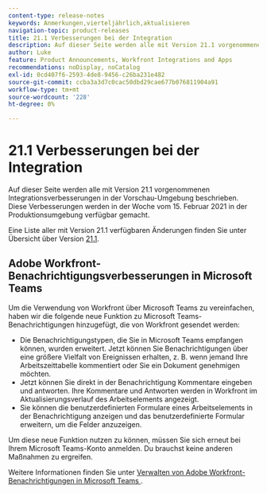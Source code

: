 ```yaml
---
content-type: release-notes
keywords: Anmerkungen,vierteljährlich,aktualisieren
navigation-topic: product-releases
title: 21.1 Verbesserungen bei der Integration
description: Auf dieser Seite werden alle mit Version 21.1 vorgenommenen Integrationsverbesserungen in der Vorschau-Umgebung beschrieben. Diese Verbesserungen werden in der Woche vom 15. Februar 2021 in der Produktionsumgebung verfügbar gemacht.
author: Luke
feature: Product Announcements, Workfront Integrations and Apps
recommendations: noDisplay, noCatalog
exl-id: 0cd407f6-2593-4de8-9456-c26ba231e482
source-git-commit: ccba3a3d7c0cac50dbd29cae677b076811904a91
workflow-type: tm+mt
source-wordcount: '228'
ht-degree: 0%

---
```


# 21.1 Verbesserungen bei der Integration

Auf dieser Seite werden alle mit Version 21.1 vorgenommenen Integrationsverbesserungen in der Vorschau-Umgebung beschrieben. Diese Verbesserungen werden in der Woche vom 15. Februar 2021 in der Produktionsumgebung verfügbar gemacht.

Eine Liste aller mit Version 21.1 verfügbaren Änderungen finden Sie unter Übersicht über Version [21.1](../../../product-announcements/product-releases/21.1-release-activity/21-1-release-overview.md).

## Adobe Workfront-Benachrichtigungsverbesserungen in Microsoft Teams

Um die Verwendung von Workfront über Microsoft Teams zu vereinfachen, haben wir die folgende neue Funktion zu Microsoft Teams-Benachrichtigungen hinzugefügt, die von Workfront gesendet werden:

* Die Benachrichtigungstypen, die Sie in Microsoft Teams empfangen können, wurden erweitert. Jetzt können Sie Benachrichtigungen über eine größere Vielfalt von Ereignissen erhalten, z. B. wenn jemand Ihre Arbeitszeittabelle kommentiert oder Sie ein Dokument genehmigen möchten.
* Jetzt können Sie direkt in der Benachrichtigung Kommentare eingeben und antworten. Ihre Kommentare und Antworten werden in Workfront im Aktualisierungsverlauf des Arbeitselements angezeigt.
* Sie können die benutzerdefinierten Formulare eines Arbeitselements in der Benachrichtigung anzeigen und das benutzerdefinierte Formular erweitern, um die Felder anzuzeigen.

Um diese neue Funktion nutzen zu können, müssen Sie sich erneut bei Ihrem Microsoft Teams-Konto anmelden. Du brauchst keine anderen Maßnahmen zu ergreifen.

Weitere Informationen finden Sie unter [Verwalten von Adobe Workfront-Benachrichtigungen in Microsoft Teams &#x200B;](../../../workfront-integrations-and-apps/using-workfront-with-microsoft-teams/manage-wf-notifications-approval-requests-ms-teams.md).


